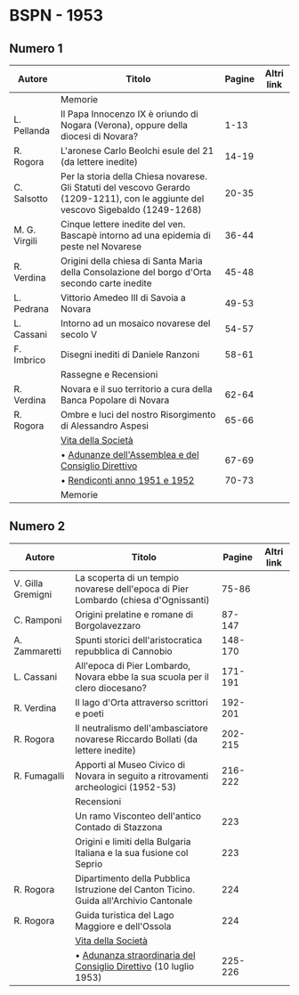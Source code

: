 # BSPN - 1953

## Numero 1

| Autore        | Titolo                                                                                                                              | Pagine | Altri link |
|---------------|-------------------------------------------------------------------------------------------------------------------------------------|--------|------------|
|               | Memorie                                                                                                                             |        |            |
| L. Pellanda   | Il Papa Innocenzo IX è oriundo di Nogara (Verona), oppure della diocesi di Novara?                                                  | 1-13   |            |
| R. Rogora     | L'aronese Carlo Beolchi esule del 21 (da lettere inedite)                                                                           | 14-19  |            |
| C. Salsotto   | Per la storia della Chiesa novarese. Gli Statuti del vescovo Gerardo (1209-1211), con le aggiunte del vescovo Sigebaldo (1249-1268) | 20-35  |            |
| M. G. Virgili | Cinque lettere inedite del ven. Bascapè intorno ad una epidemia di peste nel Novarese                                               | 36-44  |            |
| R. Verdina    | Origini della chiesa di Santa Maria della Consolazione del borgo d'Orta secondo carte inedite                                       | 45-48  |            |
| L. Pedrana    | Vittorio Amedeo III di Savoia a Novara                                                                                              | 49-53  |            |
| L. Cassani    | Intorno ad un mosaico novarese del secolo V                                                                                         | 54-57  |            |
| F. Imbrico    | Disegni inediti di Daniele Ranzoni                                                                                                  | 58-61  |            |
|               | Rassegne e Recensioni                                                                                                               |        |            |
| R. Verdina    | Novara e il suo territorio a cura della Banca Popolare di Novara                                                                    | 62-64  |            |
| R. Rogora     | Ombre e luci del nostro Risorgimento di Alessandro Aspesi                                                                           | 65-66  |            |
|               | [Vita della Società](http://www.ssno.it/BSPNo/bspn_vita53.html#530-1)                                                               |        |            |
|               | • [Adunanze dell'Assemblea e del Consiglio Direttivo](http://www.ssno.it/BSPNo/bspn_vita53.html#531)                                | 67-69  |            |
|               | • [Rendiconti anno 1951 e 1952](http://www.ssno.it/BSPNo/bspn_vita53.html#532)                                                      | 70-73  |            |
|               | Memorie                                                                                                                             |        |            |

## Numero 2

| Autore            | Titolo                                                                                                             | Pagine  | Altri link |
|-------------------|--------------------------------------------------------------------------------------------------------------------|---------|------------|
| V. Gilla Gremigni | La scoperta di un tempio novarese dell'epoca di Pier Lombardo (chiesa d'Ognissanti)                                | 75-86   |            |
| C. Ramponi        | Origini prelatine e romane di Borgolavezzaro                                                                       | 87-147  |            |
| A. Zammaretti     | Spunti storici dell'aristocratica repubblica di Cannobio                                                           | 148-170 |            |
| L. Cassani        | All'epoca di Pier Lombardo, Novara ebbe la sua scuola per il clero diocesano?                                      | 171-191 |            |
| R. Verdina        | Il lago d'Orta attraverso scrittori e poeti                                                                        | 192-201 |            |
| R. Rogora         | Il neutralismo dell'ambasciatore novarese Riccardo Bollati (da lettere inedite)                                    | 202-215 |            |
| R. Fumagalli      | Apporti al Museo Civico di Novara in seguito a ritrovamenti archeologici (1952-53)                                 | 216-222 |            |
|                   | Recensioni                                                                                                         |         |            |
|                   | Un ramo Visconteo dell'antico Contado di Stazzona                                                                  | 223     |            |
|                   | Origini e limiti della Bulgaria Italiana e la sua fusione col Seprio                                               | 223     |            |
| R. Rogora         | Dipartimento della Pubblica Istruzione del Canton Ticino. Guida all'Archivio Cantonale                             | 224     |            |
| R. Rogora         | Guida turistica del Lago Maggiore e dell'Ossola                                                                    | 224     |            |
|                   | [Vita della Società](http://www.ssno.it/BSPNo/bspn_vita53.html#530-2)                                              |         |            |
|                   | • [Adunanza straordinaria del Consiglio Direttivo](http://www.ssno.it/BSPNo/bspn_vita53.html#533) (10 luglio 1953) | 225-226 |            |
